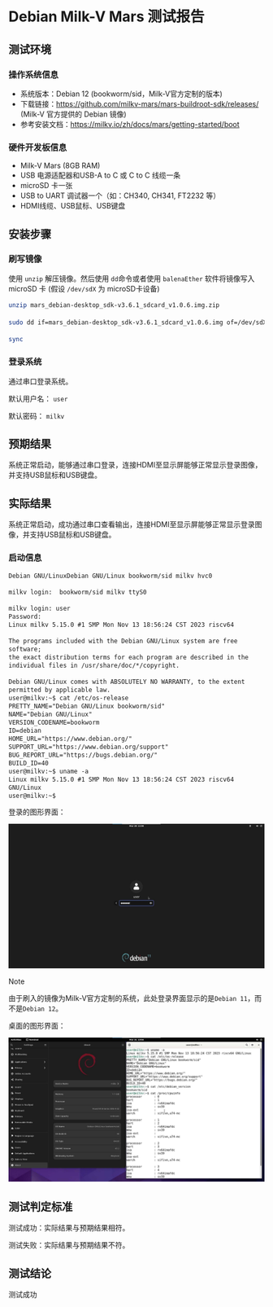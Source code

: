 # Debian Milk-V Mars 测试报告

## 测试环境

### 操作系统信息

- 系统版本：Debian 12 (bookworm/sid，Milk-V官方定制的版本)
- 下载链接：<https://github.com/milkv-mars/mars-buildroot-sdk/releases/> (Milk-V 官方提供的 Debian 镜像)
- 参考安装文档：<https://milkv.io/zh/docs/mars/getting-started/boot>

### 硬件开发板信息

- Milk-V Mars (8GB RAM)
- USB 电源适配器和USB-A to C 或 C to C 线缆一条
- microSD 卡一张
- USB to UART 调试器一个（如：CH340, CH341, FT2232 等）
- HDMI线缆、USB鼠标、USB键盘

## 安装步骤

### 刷写镜像

使用 `unzip` 解压镜像。然后使用 `dd`命令或者使用 `balenaEther` 软件将镜像写入 microSD 卡 (假设 `/dev/sdX` 为 microSD卡设备)

```bash
unzip mars_debian-desktop_sdk-v3.6.1_sdcard_v1.0.6.img.zip

sudo dd if=mars_debian-desktop_sdk-v3.6.1_sdcard_v1.0.6.img of=/dev/sdX bs=1M status=progress

sync
```

### 登录系统

通过串口登录系统。

默认用户名： `user`

默认密码： `milkv`

## 预期结果

系统正常启动，能够通过串口登录，连接HDMI至显示屏能够正常显示登录图像，并支持USB鼠标和USB键盘。

## 实际结果

系统正常启动，成功通过串口查看输出，连接HDMI至显示屏能够正常显示登录图像，并支持USB鼠标和USB键盘。

### 启动信息

```log
Debian GNU/LinuxDebian GNU/Linux bookworm/sid milkv hvc0

milkv login:  bookworm/sid milkv ttyS0

milkv login: user
Password: 
Linux milkv 5.15.0 #1 SMP Mon Nov 13 18:56:24 CST 2023 riscv64

The programs included with the Debian GNU/Linux system are free software;
the exact distribution terms for each program are described in the
individual files in /usr/share/doc/*/copyright.

Debian GNU/Linux comes with ABSOLUTELY NO WARRANTY, to the extent
permitted by applicable law.
user@milkv:~$ cat /etc/os-release 
PRETTY_NAME="Debian GNU/Linux bookworm/sid"
NAME="Debian GNU/Linux"
VERSION_CODENAME=bookworm
ID=debian
HOME_URL="https://www.debian.org/"
SUPPORT_URL="https://www.debian.org/support"
BUG_REPORT_URL="https://bugs.debian.org/"
BUILD_ID=40
user@milkv:~$ uname -a
Linux milkv 5.15.0 #1 SMP Mon Nov 13 18:56:24 CST 2023 riscv64 GNU/Linux
user@milkv:~$ 

```

登录的图形界面：

![登录的图形界面](./image_login.jpg)

> [!Note]
> 由于刷入的镜像为Milk-V官方定制的系统，此处登录界面显示的是`Debian 11`，而不是`Debian 12`。

桌面的图形界面：

![桌面的图形界面](./image_desktop.jpg)

## 测试判定标准

测试成功：实际结果与预期结果相符。

测试失败：实际结果与预期结果不符。

## 测试结论

测试成功
